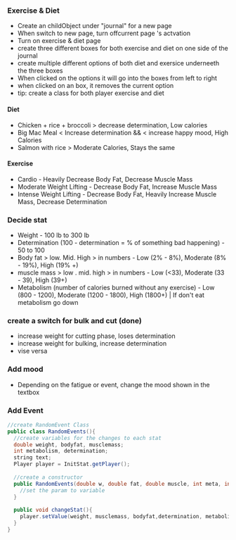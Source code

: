 ### Exercise & Diet

* Create an childObject under "journal" for a new page
* When switch to new page, turn offcurrent page 's actvation 
* Turn on exercise & diet page 
* create three different boxes for both exercise and diet on one side of the journal
* create multiple different options of both diet and exersice underneeth the three boxes
* When clicked on the options it will go into the boxes from left to right
* when clicked on an box, it removes the current option
* tip: create a class for both player exercise and diet

#### Diet 
* Chicken + rice + broccoli > decrease determination, Low calories 
* Big Mac Meal < Increase determination && < increase happy mood, High Calories
* Salmon with rice > Moderate Calories, Stays the same

#### Exercise

* Cardio - Heavily Decrease Body Fat, Decrease Muscle Mass
* Moderate Weight Lifting - Decrease Body Fat, Increase Muscle Mass
* Intense Weight Lifting - Decrease Body Fat, Heavily Increase Muscle Mass, Decrease Determination

### Decide stat
* Weight - 100 lb to 300 lb
* Determination (100 - determination = % of something bad happening) - 50 to 100
* Body fat > low. Mid. High > in numbers - Low (2% - 8%), Moderate (8% - 19%), High (19% +)
* muscle mass > low . mid. high > in numbers - Low (<33), Moderate (33 - 39), High (39+)
* Metabolism (number of calories burned without any exercise) - Low (800 - 1200), Moderate (1200 - 1800), High (1800+) | If don't eat metabolism go down


### create a switch for bulk and cut (done)
* increase weight for cutting phase, loses determination
* increase weight for bulking, increase determination
* vise versa

### Add mood 

* Depending on the fatigue or event, change the mood shown in the textbox

### Add Event

```java
//create RandomEvent Class
public class RandomEvents(){
  //create variables for the changes to each stat
  double weight, bodyfat, musclemass;
  int metabolism, determination;
  string text; 
  Player player = InitStat.getPlayer();
  
  //create a constructor
  public RandomEvents(double w, double fat, double muscle, int meta, int deter, string text){
    //set the param to variable
  }
  
  public void changeStat(){
    player.setValue(weight, musclemass, bodyfat,determination, metabolism);
  }
}

```
